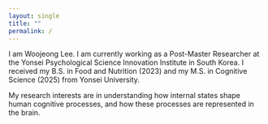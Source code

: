 ```yaml
---
layout: single
title: ""
permalink: /
---
```


<p>
  I am Woojeong Lee. I am currently working as a Post-Master Researcher at the Yonsei Psychological Science Innovation Institute in South Korea. 
  I received my B.S. in Food and Nutrition (2023) and my M.S. in Cognitive Science (2025) from Yonsei University.
</p>

<p>
  My research interests are in understanding how internal states shape human cognitive processes, 
  and how these processes are represented in the brain.
</p>

